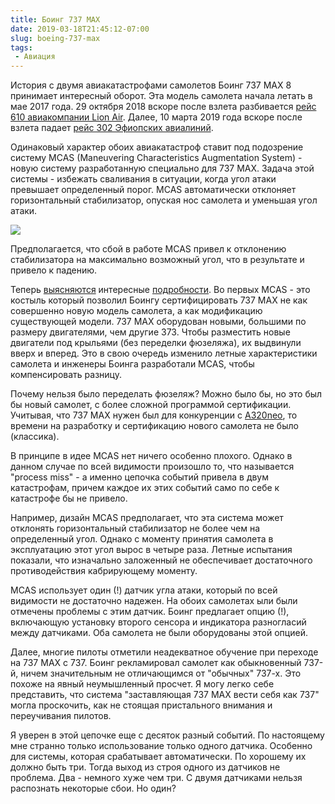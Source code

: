 ```yaml
---
title: Боинг 737 MAX
date: 2019-03-18T21:45:12-07:00
slug: boeing-737-max
tags:
 - Авиация
---
```


История с двумя авиакатастрофами самолетов Боинг 737 MAX 8 принимает интересный
оборот. Эта модель самолета начала летать в мае 2017 года. 29 октября 2018
вскоре после взлета разбивается [рейс 610 авиакомпании Lion Air][2]. Далее,
10 марта 2019 года вскоре после взлета падает [рейс 302 Эфиопских авиалиний][3].

Одинаковый характер обоих авиакатастроф ставит под подозрение систему MCAS
(Maneuvering Characteristics Augmentation System) - новую систему разработанную
специально для 737 MAX. Задача этой системы - избежать сваливания в ситуации,
когда угол атаки превышает определенный порог. MCAS автоматически отклоняет
горизонтальный стабилизатор, опуская нос самолета и уменьшая угол атаки.

![](/2019/03/MCAS-MAX-737-sensor-W.jpg)

Предполагается, что сбой в работе MCAS привел к отклонению стабилизатора на
максимально возможный угол, что в результате и привело к падению.

Теперь [выясняются][1] интересные [подробности][4]. Во первых MCAS - это костыль
который позволил Боингу сертифицировать 737 MAX не как совершенно новую модель
самолета, а как модификацию существующей модели. 737 MAX оборудован новыми,
большими по размеру двигателями, чем другие 373. Чтобы разместить новые
двигатели под крыльями (без переделки фюзеляжа), их выдвинули вверх и вперед.
Это в свою очередь изменило летные характеристики самолета и инженеры Боинга
разработали MCAS, чтобы компенсировать разницу.

Почему нельзя было переделать фюзеляж? Можно было бы, но это был бы новый
самолет, с более сложной программой сертификации. Учитывая, что 737 MAX нужен
был для конкуренции с [A320neo][5], то времени на разработку и сертификацию
нового самолета не было (классика).

В принципе в идее MCAS нет ничего особенно плохого. Однако в данном случае по
всей видимости произошло то, что называется "process miss" - а именно цепочка
событий привела в двум катастрофам, причем каждое их этих событий само по себе
к катастрофе бы не привело.

Например, дизайн MCAS предполагает, что эта система может отклонять
горизонтальный стабилизатор не более чем на определенный угол. Однако с моменту
принятия самолета в эксплуатацию этот угол вырос в четыре раза. Летные испытания
показали, что изначально заложенный не обеспечивает достаточного
противодействия кабрирующему моменту.

MCAS использует один (!) датчик угла атаки, который по всей видимости не
достаточно надежен. На обоих самолетах ыли были отмечены проблемы с этим датчик.
Боинг предлагает опцию (!), включающую установку второго сенсора и индикатора
разногласий между датчиками. Оба самолета не были оборудованы этой опцией.

Далее, многие пилоты отметили неадекватное обучение при переходе на 737 MAX с
737. Боинг рекламировал самолет как обыкновенный 737-й, ничем значительным не
отличающимся от "обычных" 737-х. Это похоже на явный неумышленный просчет. Я
могу легко себе представить, что система "заставляющая 737 MAX вести себя как
737" могла проскочить, как не стоящая пристального внимания и переучивания
пилотов.

Я уверен в этой цепочке еще с десяток разный событий. По настоящему мне странно
только использование только одного датчика. Особенно для системы, которая
срабатывает автоматически. По хорошему их должно быть три. Тогда выход из строя
одного из датчиков не проблема. Два - немного хуже чем три. С двумя датчиками
нельзя распознать некоторые сбои. Но один?

<!--more-->

[1]: https://www.seattletimes.com/business/boeing-aerospace/failed-certification-faa-missed-safety-issues-in-the-737-max-system-implicated-in-the-lion-air-crash/
[2]: https://en.wikipedia.org/wiki/Lion_Air_Flight_610
[3]: https://en.wikipedia.org/wiki/Ethiopian_Airlines_Flight_302
[4]: https://twitter.com/trevorsumner/status/1106934369158078470
[5]: https://en.wikipedia.org/wiki/Airbus_A320neo_family

